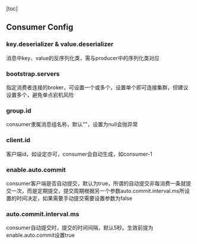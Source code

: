 [toc]
## Consumer Config
### key.deserializer & value.deserializer
消息中key、value的反序列化类，需与producer中的序列化类对应

### bootstrap.servers
指定消费者连接的broker，可设置一个或多个，设置单个即可连接集群，但建议设置多个，避免单点宕机风险   

### group.id
consumer隶属消息组名称，默认""，设置为null会抛异常

### client.id
客户端id，如设定亦可，consumer会自动生成，如consumer-1

### enable.auto.commit
consumer客户端是否自动提交，默认为true，所谓的自动提交非每消费一条就提交一次，而是定期提交，提交周期根据另一个参数auto.commit.interval.ms所设置的时间决定，如果需要手动提交需要设置参数为false

### auto.commit.interval.ms
consumer自动提交时，提交的时间间隔，默认5秒。生效前提为enable.auto.commit设置true